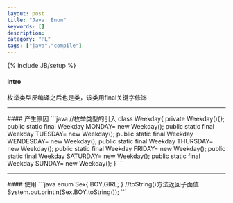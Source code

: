 ```yaml
--- 
layout: post 
title: "Java: Enum" 
keywords: [] 
description: 
category: "PL"
tags: ["java","compile"]
--- 
```

{% include JB/setup %}


#### intro
枚举类型反编译之后也是类，该类用final关键字修饰
<hr />
#### 产生原因
```java
//枚举类型的引入
class Weekday{
	private Weekday(){};
	public static final Weekday MONDAY= new Weekday();
	public static final Weekday TUESDAY= new Weekday();
	public static final Weekday WENDESDAY= new Weekday();
	public static final Weekday THURSDAY= new Weekday();
	public static final Weekday FRIDAY= new Weekday();
	public static final Weekday SATURDAY= new Weekday();
	public static final Weekday SUNDAY= new Weekday();
}
```
<hr />
#### 使用
```java
enum Sex{
	BOY,GIRL;
}
//toString()方法返回子面值
System.out.println(Sex.BOY.toString());
```
